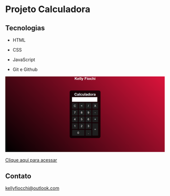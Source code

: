 # Projeto Calculadora

## Tecnologias

- HTML
- CSS 
- JavaScript

- Git e Github

![preview](./.github/preview.png)

[Clique aqui para acessar](https://kellyfiocchi.github.io/Kellyfiocchigit.github.io/)

## Contato

kellyfiocchi@outlook.com
